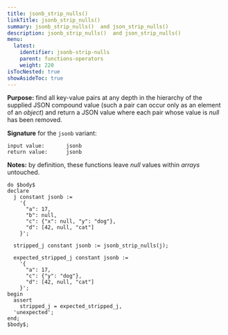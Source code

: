 ```yaml
---
title: jsonb_strip_nulls()
linkTitle: jsonb_strip_nulls()
summary: jsonb_strip_nulls()  and json_strip_nulls()
description: jsonb_strip_nulls()  and json_strip_nulls() 
menu:
  latest:
    identifier: jsonb-strip-nulls
    parent: functions-operators
    weight: 220
isTocNested: true
showAsideToc: true
---
```


**Purpose:** find all key-value pairs at any depth in the hierarchy of the supplied JSON compound value (such a pair can occur only as an element of an _object_) and return a JSON value where each pair whose value is _null_ has been removed.

**Signature** for the `jsonb` variant:

```
input value:       jsonb
return value:      jsonb
```

**Notes:** by definition, these functions leave _null_ values within _arrays_ untouched.

```postgresql
do $body$
declare
  j constant jsonb :=
    '{
      "a": 17,
      "b": null,
      "c": {"x": null, "y": "dog"},
      "d": [42, null, "cat"]
    }';

  stripped_j constant jsonb := jsonb_strip_nulls(j);

  expected_stripped_j constant jsonb :=
    '{
      "a": 17,
      "c": {"y": "dog"},
      "d": [42, null, "cat"]
    }';
begin
  assert
    stripped_j = expected_stripped_j,
  'unexpected';
end;
$body$;
```

